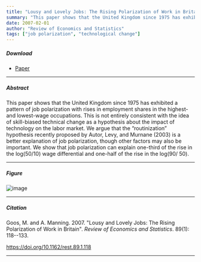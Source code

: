 ```yaml
---
title: "Lousy and Lovely Jobs: The Rising Polarization of Work in Britain" 
summary: "This paper shows that the United Kingdom since 1975 has exhibited a pattern of job polarization with rises in employment shares in the highest- and lowest-wage occupations. It argues that this is not entirely consistent with the idea of skill-biased technical change as a hypothesis about the impact of technology on the labor market. Instead, it shows that the “routinization” hypothesis recently proposed by Autor, Levy, and Murnane (2003) is a better explanation of job polarization."
date: 2007-02-01
author: "Review of Economics and Statistics"
tags: ["job polarization", "technological change"]
---
```


##### Download

+ [Paper](/2.pdf)
---

##### Abstract

This paper shows that the United Kingdom since 1975 has exhibited a pattern of job polarization with rises in employment shares in the highest- and lowest-wage occupations. This is not entirely consistent with the idea of skill-biased technical change as a hypothesis about the impact of technology on the labor market. We argue that the “routinization” hypothesis recently proposed by Autor, Levy, and Murnane (2003) is a better explanation of job polarization, though other factors may also be important. We show that job polarization can explain one-third of the rise in the log(50/10) wage differential and one-half of the rise in the log(90/ 50).

---

##### Figure  

![image](/2-figure.png)

---

##### Citation

Goos, M. and A. Manning. 2007. "Lousy and Lovely Jobs: The Rising Polarization of Work in Britain". *Review of Economics and Statistics*. 89(1): 118--133. 

https://doi.org/10.1162/rest.89.1.118

---



